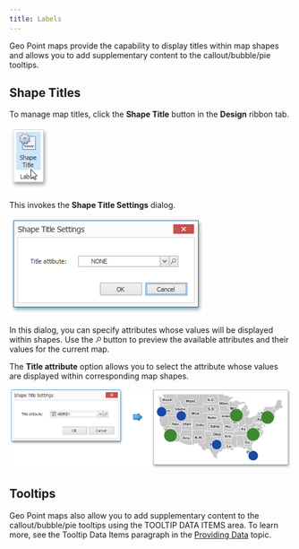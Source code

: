 ```yaml
---
title: Labels
---
```

Geo Point maps provide the capability to display titles within map shapes and allows you to add supplementary content to the callout/bubble/pie tooltips.

## Shape Titles
To manage map titles, click the **Shape Title** button in the **Design** ribbon tab.

![ShapeTitleButton_Ribbon](../../../../images/Img25024.png)

This invokes the **Shape Title Settings** dialog.

![GeoPointMap_ShapeTitleDialog](../../../../images/Img25025.png)

In this dialog, you can specify attributes whose values will be displayed within shapes. Use the ![Map_LoupeButton](../../../../images/Img24941.png) button to preview the available attributes and their values for the current map.

The **Title attribute** option allows you to select the attribute whose values are displayed within corresponding map shapes.

![GeoPointMap_CustomTitle_Sum](../../../../images/Img25026.png)

## Tooltips
Geo Point maps also allow you to add supplementary content to the callout/bubble/pie tooltips using the TOOLTIP DATA ITEMS area. To learn more, see the Tooltip Data Items paragraph in the [Providing Data](../../../../../dashboard-for-desktop/articles/dashboard-designer/designing-dashboard-items/geo-point-maps/geo-point-map/providing-data.md) topic.